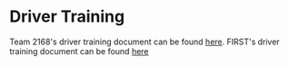 # Driver Training

Team 2168's driver training document can be found [here](https://team2168.org/images/stories/OrganizationDocuments/Driver%20Training_8.22.11.pdf).
FIRST's driver training document can be found [here](https://www.firstinspires.org/sites/default/files/uploads/resource_library/frc/technical-resources/improving_driving_performance.pdf)
